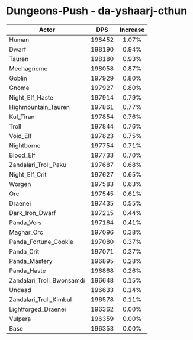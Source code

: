 # Dungeons-Push - da-yshaarj-cthun
| Actor | DPS | Increase |
|---|:---:|:---:|
|Human|198452|1.07%|
|Dwarf|198190|0.94%|
|Tauren|198180|0.93%|
|Mechagnome|198058|0.87%|
|Goblin|197929|0.80%|
|Gnome|197927|0.80%|
|Night_Elf_Haste|197914|0.79%|
|Highmountain_Tauren|197861|0.77%|
|Kul_Tiran|197854|0.76%|
|Troll|197844|0.76%|
|Void_Elf|197823|0.75%|
|Nightborne|197754|0.71%|
|Blood_Elf|197733|0.70%|
|Zandalari_Troll_Paku|197687|0.68%|
|Night_Elf_Crit|197627|0.65%|
|Worgen|197583|0.63%|
|Orc|197545|0.61%|
|Draenei|197435|0.55%|
|Dark_Iron_Dwarf|197215|0.44%|
|Panda_Vers|197164|0.41%|
|Maghar_Orc|197096|0.38%|
|Panda_Fortune_Cookie|197080|0.37%|
|Panda_Crit|197071|0.37%|
|Panda_Mastery|196895|0.28%|
|Panda_Haste|196868|0.26%|
|Zandalari_Troll_Bwonsamdi|196648|0.15%|
|Undead|196633|0.14%|
|Zandalari_Troll_Kimbul|196578|0.11%|
|Lightforged_Draenei|196362|0.00%|
|Vulpera|196359|0.00%|
|Base|196353|0.00%|
